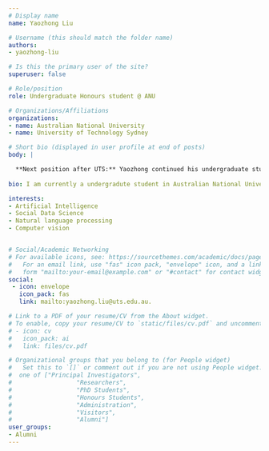 ```yaml
---
# Display name
name: Yaozhong Liu

# Username (this should match the folder name)
authors:
- yaozhong-liu

# Is this the primary user of the site?
superuser: false

# Role/position
role: Undergraduate Honours student @ ANU

# Organizations/Affiliations
organizations:
- name: Australian National University
- name: University of Technology Sydney

# Short bio (displayed in user profile at end of posts)
body: | 

  **Next position after UTS:** Yaozhong continued his undergraduate studies at the Australian National University.
 
bio: I am currently a undergradute student in Australian National University,devoting to complete bachelor's degree of Advanced Computing in College of Engineering & Computer Science. My honours project is about extracting emerging skills in online labour market which mainly applies Named Entity Recognition (NER) under the supervision of Dr. Marian-Andrei Rizoiu.

interests:
- Artificial Intelligence
- Social Data Science
- Natural language processing
- Computer vision


# Social/Academic Networking
# For available icons, see: https://sourcethemes.com/academic/docs/page-builder/#icons
#   For an email link, use "fas" icon pack, "envelope" icon, and a link in the
#   form "mailto:your-email@example.com" or "#contact" for contact widget.
social:
 - icon: envelope
   icon_pack: fas
   link: mailto:yaozhong.liu@uts.edu.au.

# Link to a PDF of your resume/CV from the About widget.
# To enable, copy your resume/CV to `static/files/cv.pdf` and uncomment the lines below.
# - icon: cv
#   icon_pack: ai
#   link: files/cv.pdf

# Organizational groups that you belong to (for People widget)
#   Set this to `[]` or comment out if you are not using People widget.
#  one of ["Principal Investigators",
#                  "Researchers",
#                  "PhD Students",
#                  "Honours Students",
#                  "Administration",
#                  "Visitors",
#                  "Alumni"]
user_groups:
- Alumni
---
```

